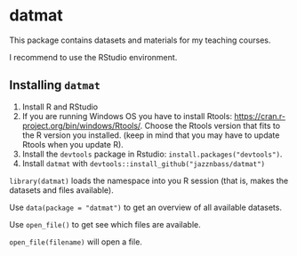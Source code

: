 # datmat

This package contains datasets and materials for my teaching courses.  

I recommend to use the RStudio environment.

## Installing `datmat`

1. Install R and RStudio  
2. If you are running Windows OS you have to install Rtools: https://cran.r-project.org/bin/windows/Rtools/. Choose the Rtools version that fits to the R version you installed. (keep in mind that you may have to update Rtools when you update R).  
3. Install the `devtools` package in Rstudio: `install.packages("devtools")`.  
4. Install `datmat` with `devtools::install_github("jazznbass/datmat")`  

`library(datmat)` loads the namespace into you R session (that is, makes the datasets and files available).

Use `data(package = "datmat")` to get an overview of all available datasets.

Use `open_file()` to get see which files are available.

`open_file(filename)` will open a file.




